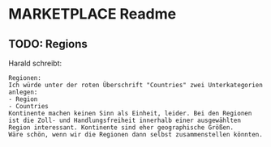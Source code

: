 # MARKETPLACE Readme


## TODO: Regions

Harald schreibt:

    Regionen:
    Ich würde unter der roten Überschrift "Countries" zwei Unterkategorien anlegen:
    - Region
    - Countries
    Kontinente machen keinen Sinn als Einheit, leider. Bei den Regionen ist die Zoll- und Handlungsfreiheit innerhalb einer ausgewählten Region interessant. Kontinente sind eher geographische Größen.
    Wäre schön, wenn wir die Regionen dann selbst zusammenstellen könnten.